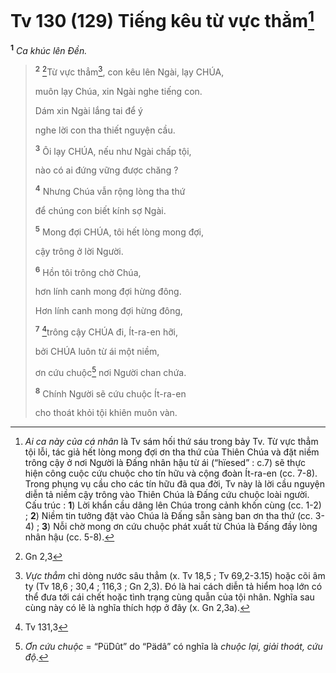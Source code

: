 # Tv 130 (129) Tiếng kêu từ vực thẳm[^1-e20ff803-dbb1-4b24-9260-654138ec2444]

<sup><b>1</b></sup> _Ca khúc lên Đền._

> <sup><b>2</b></sup> [^1@-e20ff803-dbb1-4b24-9260-654138ec2444]Từ vực thẳm[^2-e20ff803-dbb1-4b24-9260-654138ec2444], con kêu lên Ngài, lạy CHÚA,
>
> muôn lạy Chúa, xin Ngài nghe tiếng con.
>
> Dám xin Ngài lắng tai để ý
>
> nghe lời con tha thiết nguyện cầu.
>
> <sup><b>3</b></sup> Ôi lạy CHÚA, nếu như Ngài chấp tội,
>
> nào có ai đứng vững được chăng ?
>
> <sup><b>4</b></sup> Nhưng Chúa vẫn rộng lòng tha thứ
>
> để chúng con biết kính sợ Ngài.
>
> <sup><b>5</b></sup> Mong đợi CHÚA, tôi hết lòng mong đợi,
>
> cậy trông ở lời Người.
>
> <sup><b>6</b></sup> Hồn tôi trông chờ Chúa,
>
> hơn lính canh mong đợi hừng đông.
>
> Hơn lính canh mong đợi hừng đông,
>
> <sup><b>7</b></sup> [^2@-e20ff803-dbb1-4b24-9260-654138ec2444]trông cậy CHÚA đi, Ít-ra-en hỡi,
>
> bởi CHÚA luôn từ ái một niềm,
>
> ơn cứu chuộc[^3-e20ff803-dbb1-4b24-9260-654138ec2444] nơi Người chan chứa.
>
> <sup><b>8</b></sup> Chính Người sẽ cứu chuộc Ít-ra-en
>
> cho thoát khỏi tội khiên muôn vàn.

[^1-e20ff803-dbb1-4b24-9260-654138ec2444]: _Ai ca này của cá nhân_ là Tv sám hối thứ sáu trong bảy Tv. Từ vực thẳm tội lỗi, tác giả hết lòng mong đợi ơn tha thứ của Thiên Chúa và đặt niềm trông cậy ở nơi Người là Đấng nhân hậu từ ái (“hïesed” : c.7) sẽ thực hiện công cuộc cứu chuộc cho tín hữu và cộng đoàn Ít-ra-en (cc. 7-8). Trong phụng vụ cầu cho các tín hữu đã qua đời, Tv này là lời cầu nguyện diễn tả niềm cậy trông vào Thiên Chúa là Đấng cứu chuộc loài người. Cấu trúc : **1**) Lời khẩn cầu dâng lên Chúa trong cảnh khốn cùng (cc. 1-2) ; **2**) Niềm tin tưởng đặt vào Chúa là Đấng sẵn sàng ban ơn tha thứ (cc. 3-4) ; **3**) Nỗi chờ mong ơn cứu chuộc phát xuất từ Chúa là Đấng đầy lòng nhân hậu (cc. 5-8).

[^2-e20ff803-dbb1-4b24-9260-654138ec2444]: _Vực thẳm_ chỉ dòng nước sâu thẳm (x. Tv 18,5 ; Tv 69,2-3.15) hoặc cõi âm ty (Tv 18,6 ; 30,4 ; 116,3 ; Gn 2,3). Đó là hai cách diễn tả hiểm hoạ lớn có thể đưa tới cái chết hoặc tình trạng cùng quẫn của tội nhân. Nghĩa sau cùng này có lẽ là nghĩa thích hợp ở đây (x. Gn 2,3a).

[^3-e20ff803-dbb1-4b24-9260-654138ec2444]: _Ơn cứu chuộc_ = “PüDût” do “Pädâ” có nghĩa là _chuộc lại, giải thoát, cứu độ_.

[^1@-e20ff803-dbb1-4b24-9260-654138ec2444]: Gn 2,3

[^2@-e20ff803-dbb1-4b24-9260-654138ec2444]: Tv 131,3
